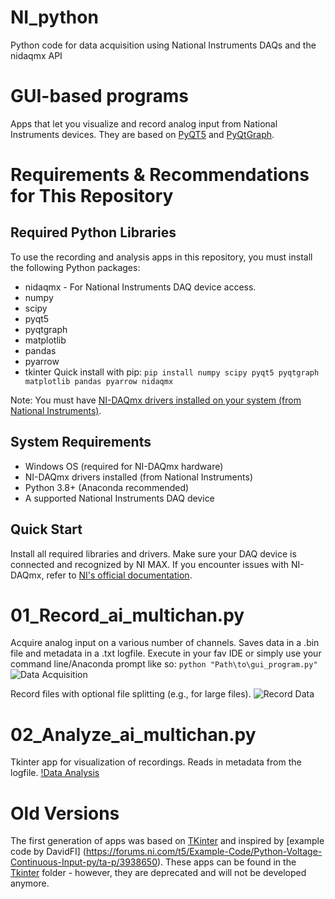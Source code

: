# NI_python
Python code for data acquisition using National Instruments DAQs and the nidaqmx API

# GUI-based programs
Apps that let you visualize and record analog input from National Instruments devices. They are based on [PyQT5](https://pypi.org/project/PyQt5/) and [PyQtGraph](https://www.pyqtgraph.org/). 

# Requirements & Recommendations for This Repository
## Required Python Libraries
To use the recording and analysis apps in this repository, you must install the following Python packages:

* nidaqmx - For National Instruments DAQ device access.
* numpy
* scipy
* pyqt5
* pyqtgraph
* matplotlib
* pandas
* pyarrow
* tkinter
Quick install with pip: ``pip install numpy scipy pyqt5 pyqtgraph matplotlib pandas pyarrow nidaqmx``

Note: You must have [NI-DAQmx drivers installed on your system (from National Instruments)](https://www.ni.com/en/support/downloads/drivers/download.ni-daq-mx.html).

## System Requirements
* Windows OS (required for NI-DAQmx hardware)
* NI-DAQmx drivers installed (from National Instruments)
* Python 3.8+ (Anaconda recommended)
* A supported National Instruments DAQ device

## Quick Start
Install all required libraries and drivers.
Make sure your DAQ device is connected and recognized by NI MAX.
If you encounter issues with NI-DAQmx, refer to [NI's official documentation](https://nidaqmx-python.readthedocs.io/en/stable/).

# 01_Record_ai_multichan.py
Acquire analog input on a various number of channels. Saves data in a .bin file and metadata in a .txt logfile.
Execute in your fav IDE or simply use your command line/Anaconda prompt like so:
```python "Path\to\gui_program.py"```
![Data Acquisition](https://github.com/muchaste/NI_python/releases/download/v0.1-alpha/data_acquisition.gif)

Record files with optional file splitting (e.g., for large files).
![Record Data](https://github.com/muchaste/NI_python/releases/download/v0.1-alpha/recording.gif)

# 02_Analyze_ai_multichan.py
Tkinter app for visualization of recordings. Reads in metadata from the logfile.
[!Data Analysis](https://github.com/muchaste/NI_python/releases/download/v0.1-alpha/data_analysis_module.png)

# Old Versions
The first generation of apps was based on [TKinter](https://docs.python.org/3/library/tkinter.html) and inspired by [example code by DavidFI] (https://forums.ni.com/t5/Example-Code/Python-Voltage-Continuous-Input-py/ta-p/3938650). These apps can be found in the [Tkinter](https://github.com/muchaste/NI_python/tree/main/GUI_based/Tkinter) folder - however, they are deprecated and will not be developed anymore.
